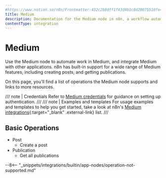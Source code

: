 ```yaml
---
#https://www.notion.so/n8n/Frontmatter-432c2b8dff1f43d4b1c8d20075510fe4
title: Medium
description: Documentation for the Medium node in n8n, a workflow automation platform. Includes details of operations and configuration, and links to examples and credentials information.
contentType: integration
---
```


# Medium

Use the Medium node to automate work in Medium, and integrate Medium with other applications. n8n has built-in support for a wide range of Medium features, including creating posts, and getting publications. 

On this page, you'll find a list of operations the Medium node supports and links to more resources.

/// note | Credentials
Refer to [Medium credentials](/integrations/builtin/credentials/medium/) for guidance on setting up authentication. 
///
/// note | Examples and templates
For usage examples and templates to help you get started, take a look at n8n's [Medium integrations](https://n8n.io/integrations/medium/){:target="_blank" .external-link} list.
///

## Basic Operations

* Post
    * Create a post
* Publication
    * Get all publications

--8<-- "_snippets/integrations/builtin/app-nodes/operation-not-supported.md"





